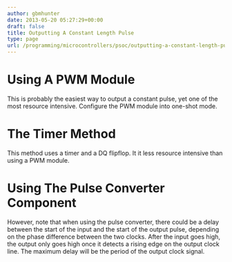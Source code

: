 ```yaml
---
author: gbmhunter
date: 2013-05-20 05:27:29+00:00
draft: false
title: Outputting A Constant Length Pulse
type: page
url: /programming/microcontrollers/psoc/outputting-a-constant-length-pulse
---
```


# Using A PWM Module

This is probably the easiest way to output a constant pulse, yet one of the most resource intensive. Configure the PWM module into one-shot mode.

# The Timer Method

This method uses a timer and a DQ flipflop. It it less resource intensive than using a PWM module.

# Using The Pulse Converter Component

However, note that when using the pulse converter, there could be a delay between the start of the input and the start of the output pulse, depending on the phase difference between the two clocks. After the input goes high, the output only goes high once it detects a rising edge on the output clock line. The maximum delay will be the period of the output clock signal.
